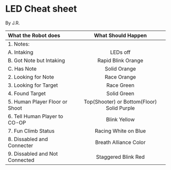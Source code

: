 # LED Cheat sheet

By J.R.

| What the Robot does | What Should Happen |
|:--------|:--------:|
|1. Notes: ||
|A. Intaking |LEDs off|
|B. Got Note but Intaking|Rapid Blink Orange|
|C. Has Note|Solid Orange|
|2. Looking for Note|Race Orange|
|3. Looking for Target|Race Green|
|4. Found Target|Solid Green|
|5. Human Player Floor or Shoot|Top(Shooter) or Bottom(Floor) Solid Purple|
|6. Tell Human Player to CO-OP|Blink Yellow|
|7. Fun Climb Status|Racing White on Blue|
|8. Dissabled and Connecter|Breath Alliance Color|
|9. Dissabled and Not Connected|Staggered Blink Red|